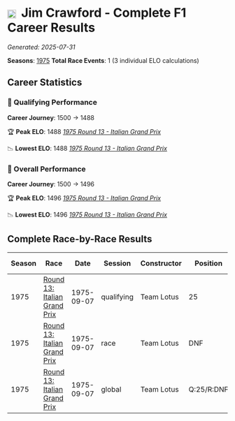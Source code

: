 # <img src="https://upload.wikimedia.org/wikipedia/commons/thumb/8/83/Flag_of_the_United_Kingdom_%283-5%29.svg/512px-Flag_of_the_United_Kingdom_%283-5%29.svg.png?20250726143817" alt="United Kingdom" width="20" height="auto" style="vertical-align: middle; margin-right: 5px;" onerror="this.outerHTML='🇬🇧'; this.style.marginRight='5px';"/> Jim Crawford - Complete F1 Career Results

*Generated: 2025-07-31*

**Seasons**: [1975](../seasons/1975-season-report)
**Total Race Events**: 1 (3 individual ELO calculations)

## Career Statistics

### 🏁 Qualifying Performance
**Career Journey**: 1500 → 1488

🏆 **Peak ELO**: 1488
   *[1975 Round 13 - Italian Grand Prix](../seasons/1975-season-report#round-13-italian-grand-prix)*

📉 **Lowest ELO**: 1488
   *[1975 Round 13 - Italian Grand Prix](../seasons/1975-season-report#round-13-italian-grand-prix)*

### 🌟 Overall Performance
**Career Journey**: 1500 → 1496

🏆 **Peak ELO**: 1496
   *[1975 Round 13 - Italian Grand Prix](../seasons/1975-season-report#round-13-italian-grand-prix)*

📉 **Lowest ELO**: 1496
   *[1975 Round 13 - Italian Grand Prix](../seasons/1975-season-report#round-13-italian-grand-prix)*


## Complete Race-by-Race Results

| Season | Race | Date | Session | Constructor | Position | Starting ELO | ELO Change | Final ELO | Teammate |
|--------|------|------|---------|-------------|----------|--------------|------------|-----------|----------|
| 1975 | [Round 13: Italian Grand Prix](../seasons/1975-season-report#round-13-italian-grand-prix) | 1975-09-07 | qualifying | Team Lotus | 25 | 1500 | -12 | 1488 | Ronnie Peterson |
| 1975 | [Round 13: Italian Grand Prix](../seasons/1975-season-report#round-13-italian-grand-prix) | 1975-09-07 | race | Team Lotus | DNF | 1500 | N/A | 1500 | Ronnie Peterson |
| 1975 | [Round 13: Italian Grand Prix](../seasons/1975-season-report#round-13-italian-grand-prix) | 1975-09-07 | global | Team Lotus | Q:25/R:DNF | 1500 | -4 | 1496 | Ronnie Peterson |
